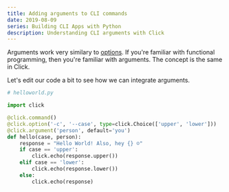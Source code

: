 ```yaml
---
title: Adding arguments to CLI commands
date: 2019-08-09
series: Building CLI Apps with Python
description: Understanding CLI arguments with Click
---
```


Arguments work very similary to [options](https://wangonya.com/blog/click-commands-options/). If you're familiar with functional programming, then you're familiar with arguments. The concept is the same in Click.

Let's edit our code a bit to see how we can integrate arguments.

```python
# helloworld.py

import click

@click.command()
@click.option('-c', '--case', type=click.Choice(['upper', 'lower']))
@click.argument('person', default='you')
def hello(case, person):
    response = "Hello World! Also, hey {} ☺️"
    if case == 'upper':
        click.echo(response.upper())
    elif case == 'lower':
        click.echo(response.lower())
    else:
        click.echo(response)
```
